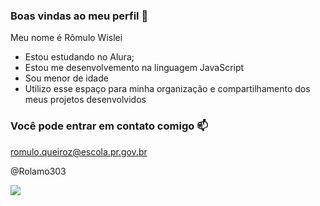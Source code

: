 ### Boas vindas ao meu perfil 💙

Meu nome é Rômulo Wislei

- Estou estudando no Alura;
- Estou me desenvolvemento na linguagem JavaScript
- Sou menor de idade
- Utilizo esse espaço para minha organização e compartilhamento dos meus projetos desenvolvidos

### Você pode entrar em contato comigo 📫

romulo.queiroz@escola.pr.gov.br
 
@Rolamo303


![](https://media.tenor.com/hrstDWGqx_0AAAAC/ashita-no-joe-joe-yabuki.gif)


